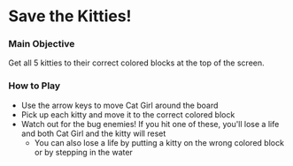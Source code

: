 Save the Kitties!
===============================

### Main Objective

Get all 5 kitties to their correct colored blocks at the top of the screen.

### How to Play

- Use the arrow keys to move Cat Girl around the board
- Pick up each kitty and move it to the correct colored block
- Watch out for the bug enemies! If you hit one of these, you'll lose a life and both Cat Girl and the kitty will reset
  - You can also lose a life by putting a kitty on the wrong colored block or by stepping in the water